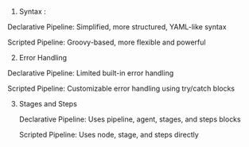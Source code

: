 
1. Syntax	:
    
Declarative Pipeline:
    Simplified, more structured, YAML-like syntax	

Scripted Pipeline:
    Groovy-based, more flexible and powerful

2. Error Handling

Declarative Pipeline:
    Limited built-in error handling

Scripted Pipeline:
    Customizable error handling using try/catch blocks

3. Stages and Steps

    Declarative Pipeline:
        Uses pipeline, agent, stages, and steps blocks

    Scripted Pipeline:
        Uses node, stage, and steps directly